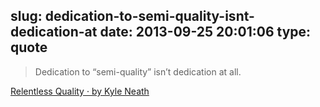 slug: dedication-to-semi-quality-isnt-dedication-at
date: 2013-09-25 20:01:06
type: quote
---

> Dedication to “semi-quality” isn’t dedication at all.

[Relentless Quality · by Kyle Neath](http://warpspire.com/posts/relentless-quality/)
